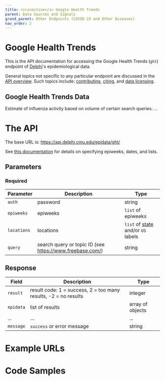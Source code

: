 ```yaml
---
title: <i>inactive</i> Google Health Trends
parent: Data Sources and Signals
grand_parent: Other Endpoints (COVID-19 and Other Diseases)
nav_order: 2
---
```


# Google Health Trends

This is the API documentation for accessing the Google Health Trends (`ght`)
endpoint of [Delphi](https://delphi.cmu.edu/)'s epidemiological data.

General topics not specific to any particular endpoint are discussed in the
[API overview](README.md). Such topics include:
[contributing](README.md#contributing), [citing](README.md#citing), and
[data licensing](README.md#data-licensing).

## Google Health Trends Data

Estimate of influenza activity based on volume of certain search queries. ... <!-- TODO -->

# The API

The base URL is: https://api.delphi.cmu.edu/epidata/ght/

See [this documentation](README.md) for details on specifying epiweeks, dates, and lists.

## Parameters

### Required

| Parameter | Description | Type |
| --- | --- | --- |
| `auth` | password | string |
| `epiweeks` | epiweeks | `list` of epiweeks |
| `locations` | locations | `list` of [state](https://github.com/cmu-delphi/delphi-epidata/blob/main/labels/states.txt) and/or `US` labels |
| `query` | search query or topic ID (see https://www.freebase.com/) | string |

## Response

| Field     | Description                                                     | Type             |
|-----------|-----------------------------------------------------------------|------------------|
| `result`  | result code: 1 = success, 2 = too many results, -2 = no results | integer          |
| `epidata` | list of results                                                 | array of objects |
| ...       | ...                                                             | ...              | <!-- TODO -->
| `message` | `success` or error message                                      | string           |

# Example URLs

<!-- TODO: fix -->

# Code Samples

<!-- TODO: fix -->

